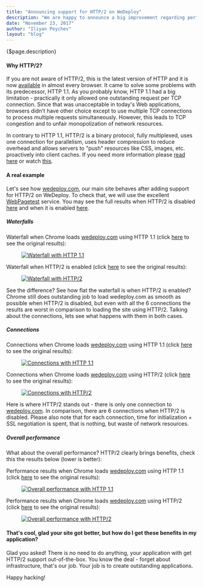 ```yaml
---
title: "Announcing support for HTTP/2 on WeDeploy"
description: "We are happy to announce a big improvement regarding performance - the default protocol when your browser connects to your application hosted on WeDeploy will be HTTP/2. This is a big step ahead carrying multiple benefits."
date: "November 23, 2017"
author: "Iliyan Peychev"
layout: "blog"
---
```


<article>

{$page.description}

#### Why HTTP/2?

If you are not aware of HTTP/2, this is the latest version of HTTP and it is now [available](https://caniuse.com/#feat=http2) in almost every browser. It came to solve some problems with its predecessor, HTTP 1.1. As you probably know, HTTP 1.1 had a big limitation - practically it only allowed one outstanding request per TCP connection. Since that was unacceptable in today's Web applications, browsers didn't have other choice except to use multiple TCP connections to process multiple requests simultaneously. However, this leads to TCP congestion and to unfair monopolization of network resources.

In contrary to HTTP 1.1, HTTP/2 is a binary protocol, fully multiplexed, uses one connection for parallelism, uses header compression to reduce overhead and allows servers to "push" resources like CSS, images, etc. proactively into client caches. If you need more information please [read here](https://http2.github.io/) or watch [this](https://www.youtube.com/watch?v=qyexqwG6fGI).

#### A real example

Let's see how [wedeploy.com](wedeploy.com), our main site behaves after adding support for HTTP/2 on WeDeploy. To check that, we will use the excellent [WebPagetest](https://www.webpagetest.org/) service. You may see the full results when HTTP/2 is disabled [here](http://www.webpagetest.org/result/171122_PQ_698aee2613000d25275de656217c2df9/) and when it is enabled [here](http://www.webpagetest.org/result/171122_AP_f1c8769f86cf310ed8dfed45a5ce88af/).

##### Waterfalls

Waterfall when Chrome loads [wedeploy.com](wedeploy.com) using HTTP 1.1 (click [here](http://www.webpagetest.org/result/171122_PQ_698aee2613000d25275de656217c2df9/1/details) to see the original results):

<figure>
  <a href="http://www.webpagetest.org/result/171122_PQ_698aee2613000d25275de656217c2df9/1/details">
    <img src="/images/blog/post-19-waterfall-http1.1.png" alt="Waterfall with HTTP 1.1">
  </a>
</figure>

Waterfall when HTTP/2 is enabled (click [here](http://www.webpagetest.org/result/171122_AP_f1c8769f86cf310ed8dfed45a5ce88af/1/details) to see the original results):

<figure>
  <a href="http://www.webpagetest.org/result/171122_AP_f1c8769f86cf310ed8dfed45a5ce88af/1/details">
    <img src="/images/blog/post-19-waterfall-http2.png" alt="Waterfall with HTTP/2">
  </a>
</figure>

See the difference? See how flat the waterfall is when HTTP/2 is enabled? Chrome still does outstanding job to load wedeploy.com as smooth as possible when HTTP/2 is disabled, but even with all the 6 connections the results are worst in comparison to loading the site using HTTP/2. Talking about the connections, lets see what happens with them in both cases.

##### Connections

Connections when Chrome loads [wedeploy.com](wedeploy.com) using HTTP 1.1 (click [here](http://www.webpagetest.org/result/171122_PQ_698aee2613000d25275de656217c2df9/1/details/) to see the original results):

<figure>
  <a href="http://www.webpagetest.org/result/171122_PQ_698aee2613000d25275de656217c2df9/1/details/">
    <img src="/images/blog/post-19-connections-http1.1.png" alt="Connections with HTTP 1.1">
  </a>
</figure>

Connections when Chrome loads [wedeploy.com](wedeploy.com) using HTTP/2 (click [here](http://www.webpagetest.org/result/171122_AP_f1c8769f86cf310ed8dfed45a5ce88af/1/details/) to see the original results):

<figure>
  <a href="http://www.webpagetest.org/result/171122_AP_f1c8769f86cf310ed8dfed45a5ce88af/1/details/">
    <img src="/images/blog/post-19-connections-http2.png" alt="Connections with HTTP/2">
  </a>
</figure>

Here is where HTTP/2 stands out - there is only one connection to [wedeploy.com](wedeploy.com). In comparison, there are 6 connections when HTTP/2 is disabled. Please also note that for each connection, time for initialization + SSL negotiation is spent, that is nothing, but waste of network resources.

##### Overall performance

What about the overall performance? HTTP/2 clearly brings benefits, check this the results below (lower is better):

Performance results when Chrome loads [wedeploy.com](wedeploy.com) using HTTP 1.1 (click [here](http://www.webpagetest.org/result/171122_PQ_698aee2613000d25275de656217c2df9/) to see the original results):

<figure>
  <a href="http://www.webpagetest.org/result/171122_PQ_698aee2613000d25275de656217c2df9/">
    <img src="/images/blog/post-19-performance-http1.1.png" alt="Overall performance with HTTP 1.1">
  </a>
</figure>

Performance results when Chrome loads [wedeploy.com](wedeploy.com) using HTTP/2 (click [here](http://www.webpagetest.org/result/171122_AP_f1c8769f86cf310ed8dfed45a5ce88af/) to see the original results):

<figure>
  <a href="http://www.webpagetest.org/result/171122_AP_f1c8769f86cf310ed8dfed45a5ce88af/">
    <img src="/images/blog/post-19-performance-http2.png" alt="Overall performance with HTTP/2">
  </a>
</figure>

#### That's cool, glad your site got better, but how do I get these benefits in my application?

Glad you asked! There is no need to do anything, your application with get HTTP/2 support out-of-the-box. You know the deal - forget about infrastructure, that's our job. Your job is to create outstanding applications.

Happy hacking!

</article>
